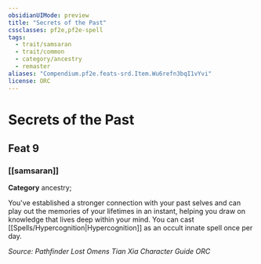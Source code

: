 ```yaml
---
obsidianUIMode: preview
title: "Secrets of the Past"
cssclasses: pf2e,pf2e-spell
tags:
  - trait/samsaran
  - trait/common
  - category/ancestry
  - remaster
aliases: "Compendium.pf2e.feats-srd.Item.Wu6refn3bqI1vYvi"
license: ORC
---
```

# Secrets of the Past
## Feat 9
### [[samsaran]]

**Category** ancestry; 




You've established a stronger connection with your past selves and can play out the memories of your lifetimes in an instant, helping you draw on knowledge that lives deep within your mind. You can cast [[Spells/Hypercognition|Hypercognition]] as an occult innate spell once per day.

*Source: Pathfinder Lost Omens Tian Xia Character Guide*
*ORC*
